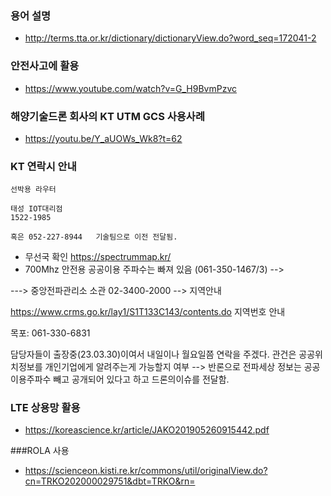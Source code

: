 ### 용어 설명
- http://terms.tta.or.kr/dictionary/dictionaryView.do?word_seq=172041-2


### 안전사고에 활용

- https://www.youtube.com/watch?v=G_H9BvmPzvc


### 해양기술드론 회사의 KT UTM GCS 사용사례

- https://youtu.be/Y_aUOWs_Wk8?t=62





### KT 연락시 안내

```
선박용 라우터

태성 IOT대리점
1522-1985

혹은 052-227-8944   기술팀으로 이전 전달됨.

```




- 무선국 확인 https://spectrummap.kr/
- 700Mhz 안전용 공공이용 주파수는 빠져 있음  (061-350-1467/3) --> 



---> 중앙전파관리소 소관 02-3400-2000   --> 지역안내

https://www.crms.go.kr/lay1/S1T133C143/contents.do
지역번호 안내

목포: 061-330-6831 

담당자들이 출장중(23.03.30)이여서 내일이나 월요일쯤 연락을 주겠다.
관건은 공공위치정보를 개인기업에게 알려주는게 가능할지 여부
--> 반론으로 전파세상 정보는 공공이용주파수 빼고 공개되어 있다고 하고
드론의이슈를 전달함.




### LTE 상용망 활용
- https://koreascience.kr/article/JAKO201905260915442.pdf

###ROLA 사용
- https://scienceon.kisti.re.kr/commons/util/originalView.do?cn=TRKO202000029751&dbt=TRKO&rn=



